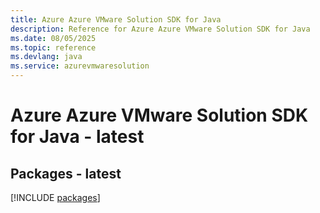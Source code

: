 ```yaml
---
title: Azure Azure VMware Solution SDK for Java
description: Reference for Azure Azure VMware Solution SDK for Java
ms.date: 08/05/2025
ms.topic: reference
ms.devlang: java
ms.service: azurevmwaresolution
---
```

# Azure Azure VMware Solution SDK for Java - latest
## Packages - latest
[!INCLUDE [packages](azure-vmware-solution-index.md)]